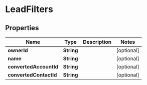 

# LeadFilters


## Properties

| Name | Type | Description | Notes |
|------------ | ------------- | ------------- | -------------|
|**ownerId** | **String** |  |  [optional] |
|**name** | **String** |  |  [optional] |
|**convertedAccountId** | **String** |  |  [optional] |
|**convertedContactId** | **String** |  |  [optional] |



